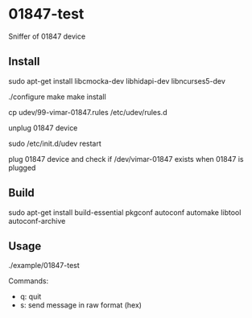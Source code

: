 # 01847-test

Sniffer of 01847 device

## Install

sudo apt-get install libcmocka-dev libhidapi-dev libncurses5-dev

./configure
make
make install

cp udev/99-vimar-01847.rules /etc/udev/rules.d

unplug 01847 device

sudo /etc/init.d/udev restart

plug 01847 device and check if /dev/vimar-01847 exists when 01847 is plugged


## Build

sudo apt-get install build-essential pkgconf autoconf automake libtool autoconf-archive


## Usage

./example/01847-test

Commands:
- q: quit
- s: send message in raw format (hex)

